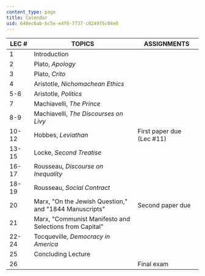 ```yaml
---
content_type: page
title: Calendar
uid: 648ec6ab-bc5e-e4f0-7737-c024975c04e0
---
```


| LEC # | TOPICS | ASSIGNMENTS |
| --- | --- | --- |
| 1 | Introduction |  |
| 2 | Plato, _Apology_ |  |
| 3 | Plato, _Crito_ |  |
| 4 | Aristotle, _Nichomachean Ethics_ |  |
| 5-6 | Aristotle, _Politics_ |  |
| 7 | Machiavelli, _The Prince_ |  |
| 8-9 | Machiavelli, _The Discourses on Livy_ |  |
| 10-12 | Hobbes, _Leviathan_ | First paper due (Lec #11) |
| 13-15 | Locke, _Second Treatise_ |  |
| 16-17 | Rousseau, _Discourse on Inequality_ |  |
| 18-19 | Rousseau, _Social Contract_ |  |
| 20 | Marx, "On the Jewish Question," and "1844 Manuscripts" | Second paper due |
| 21 | Marx, "Communist Manifesto and Selections from Capital" |  |
| 22-24 | Tocqueville, _Democracy in America_ |  |
| 25 | Concluding Lecture |  |
| 26 |  | Final exam